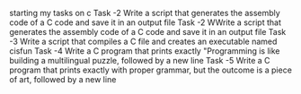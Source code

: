 starting my tasks on c
Task -2 Write a script that generates the assembly code of a C code and save it in an output file
Task -2 WWrite a script that generates the assembly code of a C code and save it in an output file
Task -3 Write a script that compiles a C file and creates an executable named cisfun
Task -4 Write a C program that prints exactly "Programming is like building a multilingual puzzle, followed by a new line
Task -5 Write a C program that prints exactly with proper grammar, but the outcome is a piece of art, followed by a new line
